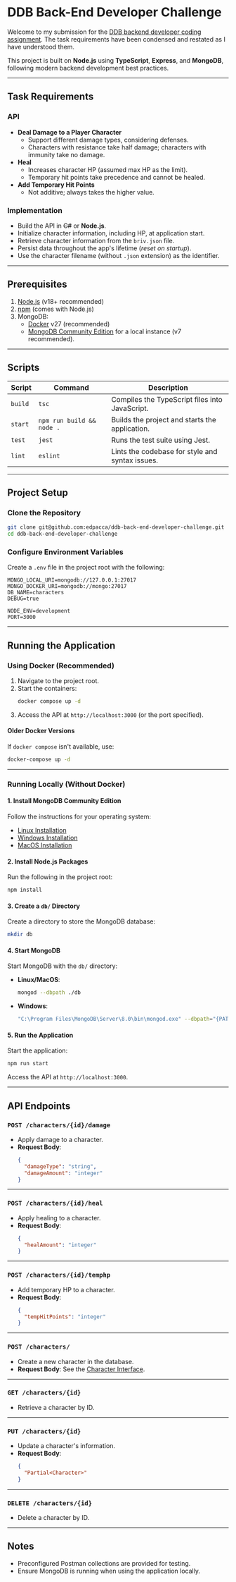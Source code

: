 # DDB Back-End Developer Challenge

Welcome to my submission for the [DDB backend developer coding assignment](https://github.com/DnDBeyond/back-end-developer-challenge). The task requirements have been condensed and restated as I have understood them.

This project is built on **Node.js** using **TypeScript**, **Express**, and **MongoDB**, following modern backend development best practices.

---

## Task Requirements

### API

- **Deal Damage to a Player Character**
  - Support different damage types, considering defenses.
  - Characters with resistance take half damage; characters with immunity take no damage.
- **Heal**
  - Increases character HP (assumed max HP as the limit).
  - Temporary hit points take precedence and cannot be healed.
- **Add Temporary Hit Points**
  - Not additive; always takes the higher value.

### Implementation

- Build the API in ~~C#~~ or **Node.js**.
- Initialize character information, including HP, at application start.
- Retrieve character information from the `briv.json` file.
- Persist data throughout the app's lifetime (_reset on startup_).
- Use the character filename (without `.json` extension) as the identifier.

---

## Prerequisites

1. [Node.js](https://nodejs.org/) (v18+ recommended)
2. [npm](https://www.npmjs.com/) (comes with Node.js)
3. MongoDB:
   - [Docker](https://www.docker.com/) v27 (recommended)
   - [MongoDB Community Edition](https://www.mongodb.com/products/community) for a local instance (v7 recommended).

---

## Scripts

| **Script** | **Command**               | **Description**                                 |
| ---------- | ------------------------- | ----------------------------------------------- |
| `build`    | `tsc`                     | Compiles the TypeScript files into JavaScript.  |
| `start`    | `npm run build && node .` | Builds the project and starts the application.  |
| `test`     | `jest`                    | Runs the test suite using Jest.                 |
| `lint`     | `eslint`                  | Lints the codebase for style and syntax issues. |

---

## Project Setup

### Clone the Repository

```bash
git clone git@github.com:edpacca/ddb-back-end-developer-challenge.git
cd ddb-back-end-developer-challenge
```

### Configure Environment Variables

Create a `.env` file in the project root with the following:

```env
MONGO_LOCAL_URI=mongodb://127.0.0.1:27017
MONGO_DOCKER_URI=mongodb://mongo:27017
DB_NAME=characters
DEBUG=true

NODE_ENV=development
PORT=3000
```

---

## Running the Application

### Using Docker (Recommended)

1. Navigate to the project root.
2. Start the containers:
   ```bash
   docker compose up -d
   ```
3. Access the API at `http://localhost:3000` (or the port specified).

#### Older Docker Versions

If `docker compose` isn't available, use:

```bash
docker-compose up -d
```

---

### Running Locally (Without Docker)

#### 1. Install MongoDB Community Edition

Follow the instructions for your operating system:

- [Linux Installation](https://www.mongodb.com/docs/manual/administration/install-on-linux/)
- [Windows Installation](https://www.mongodb.com/docs/manual/tutorial/install-mongodb-on-windows/)
- [MacOS Installation](https://www.mongodb.com/docs/manual/tutorial/install-mongodb-on-os-x/)

#### 2. Install Node.js Packages

Run the following in the project root:

```bash
npm install
```

#### 3. Create a `db/` Directory

Create a directory to store the MongoDB database:

```bash
mkdir db
```

#### 4. Start MongoDB

Start MongoDB with the `db/` directory:

- **Linux/MacOS**:
  ```bash
  mongod --dbpath ./db
  ```
- **Windows**:
  ```bash
  "C:\Program Files\MongoDB\Server\8.0\bin\mongod.exe" --dbpath="{PATH TO PROJECT DIR}\db"
  ```

#### 5. Run the Application

Start the application:

```bash
npm run start
```

Access the API at `http://localhost:3000`.

---

## API Endpoints

### `POST /characters/{id}/damage`

- Apply damage to a character.
- **Request Body**:
  ```json
  {
    "damageType": "string",
    "damageAmount": "integer"
  }
  ```

---

### `POST /characters/{id}/heal`

- Apply healing to a character.
- **Request Body**:
  ```json
  {
    "healAmount": "integer"
  }
  ```

---

### `POST /characters/{id}/temphp`

- Add temporary HP to a character.
- **Request Body**:
  ```json
  {
    "tempHitPoints": "integer"
  }
  ```

---

### `POST /characters/`

- Create a new character in the database.
- **Request Body**:
  See the [Character Interface](https://github.com/edpacca/ddb-back-end-developer-challenge/blob/main/src/models/interfaces/character.ts).

---

### `GET /characters/{id}`

- Retrieve a character by ID.

---

### `PUT /characters/{id}`

- Update a character's information.
- **Request Body**:
  ```json
  {
    "Partial<Character>"
  }
  ```

---

### `DELETE /characters/{id}`

- Delete a character by ID.

---

## Notes

- Preconfigured Postman collections are provided for testing.
- Ensure MongoDB is running when using the application locally.
